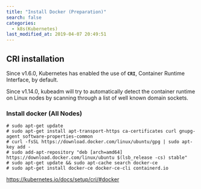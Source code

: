```yaml
---
title: "Install Docker (Preparation)"
search: false
categories: 
  - k8s(Kubernetes)
last_modified_at: 2019-04-07 20:49:51
---
```


## CRI installation
Since v1.6.0, Kubernetes has enabled the use of **`CRI`**, Container Runtime Interface, by default.

Since v1.14.0, kubeadm will try to automatically detect the container runtime on Linux nodes by scanning through a list of well known domain sockets.

### Install docker (All Nodes)
```
# sudo apt-get update
# sudo apt-get install apt-transport-https ca-certificates curl gnupg-agent software-properties-common
# curl -fsSL https://download.docker.com/linux/ubuntu/gpg | sudo apt-key add -
# sudo add-apt-repository "deb [arch=amd64] https://download.docker.com/linux/ubuntu $(lsb_release -cs) stable"
# sudo apt-get update && sudo apt-cache search docker-ce
# sudo apt-get install docker-ce docker-ce-cli containerd.io
```
https://kubernetes.io/docs/setup/cri/#docker

